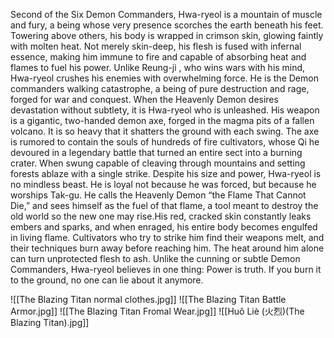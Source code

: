 Second of the Six Demon Commanders, Hwa-ryeol is a mountain of muscle and fury, a being whose very presence scorches the earth beneath his feet. Towering above others, his body is wrapped in crimson skin, glowing faintly with molten heat. Not merely skin-deep, his flesh is fused with infernal essence, making him immune to fire and capable of absorbing heat and flames to fuel his power. Unlike Reung-ji , who wins wars with his mind, Hwa-ryeol crushes his enemies with overwhelming force. He is the Demon commanders walking catastrophe, a being of pure destruction and rage, forged for war and conquest. When the Heavenly Demon desires devastation without subtlety, it is Hwa-ryeol who is unleashed. His weapon is a gigantic, two-handed demon axe, forged in the magma pits of a fallen volcano. It is so heavy that it shatters the ground with each swing. The axe is rumored to contain the souls of hundreds of fire cultivators, whose Qi he devoured in a legendary battle that turned an entire sect into a burning crater. When swung capable of cleaving through mountains and setting forests ablaze with a single strike. Despite his size and power, Hwa-ryeol is no mindless beast. He is loyal not because he was forced, but because he worships Tak-gu. He calls the Heavenly Demon “the Flame That Cannot Die,” and sees himself as the fuel of that flame, a tool meant to destroy the old world so the new one may rise.His red, cracked skin constantly leaks embers and sparks, and when enraged, his entire body becomes engulfed in living flame. Cultivators who try to strike him find their weapons melt, and their techniques burn away before reaching him. The heat around him alone can turn unprotected flesh to ash. Unlike the cunning or subtle Demon Commanders, Hwa-ryeol believes in one thing:
Power is truth. If you burn it to the ground, no one can lie about it anymore.

![[The Blazing Titan normal clothes.jpg]]
![[The Blazing Titan Battle Armor.jpg]]
![[The Blazing Titan Fromal Wear.jpg]]
![[Huǒ Liè (火烈)(The Blazing Titan).jpg]]